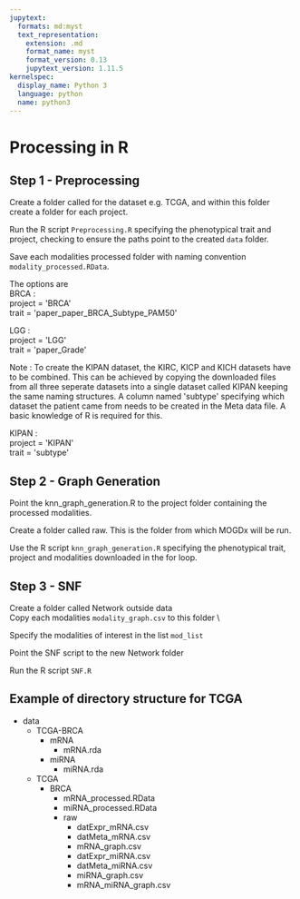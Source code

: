 ```yaml
---
jupytext:
  formats: md:myst
  text_representation:
    extension: .md
    format_name: myst
    format_version: 0.13
    jupytext_version: 1.11.5
kernelspec:
  display_name: Python 3
  language: python
  name: python3
---
```


# Processing in R

## Step 1 - Preprocessing
Create a folder called for the dataset e.g. TCGA, and within this folder create a folder for each project.

Run the R script `Preprocessing.R` specifying the phenotypical trait and project, checking to ensure the paths point to the created `data` folder. 

Save each modalities processed folder with naming convention `modality_processed.RData`.

The options are \
BRCA : \
project = 'BRCA' \
trait = 'paper_paper_BRCA_Subtype_PAM50' 

LGG : \
project = 'LGG' \
trait = 'paper_Grade' 

Note : To create the KIPAN dataset, the KIRC, KICP and KICH datasets have to be combined. This can be achieved by copying the downloaded files 
from all three seperate datasets into a single dataset called KIPAN keeping the same naming structures. A column named 'subtype' specifying which dataset
the patient came from needs to be created in the Meta data file. A basic knowledge of R is required for this. 

KIPAN :  \
project = 'KIPAN' \
trait = 'subtype' 

## Step 2 - Graph Generation
Point the knn_graph_generation.R to the project folder containing the processed modalities.

Create a folder called raw. This is the folder from which MOGDx will be run.

Use the R script `knn_graph_generation.R` specifying the phenotypical trait, project and modalities downloaded in the for loop.

## Step 3 - SNF
Create a folder called Network outside data \
Copy each modalities `modality_graph.csv` to this folder \

Specify the modalities of interest in the list `mod_list` 

Point the SNF script to the new Network folder

Run the R script `SNF.R` 

## Example of directory structure for TCGA
- data
  - TCGA-BRCA
     - mRNA
       - mRNA.rda
     - miRNA
       - miRNA.rda
  - TCGA
    - BRCA
      - mRNA_processed.RData
      - miRNA_processed.RData
      - raw
        - datExpr_mRNA.csv
        - datMeta_mRNA.csv
        - mRNA_graph.csv
        - datExpr_miRNA.csv
        - datMeta_miRNA.csv
        - miRNA_graph.csv
        - mRNA_miRNA_graph.csv
